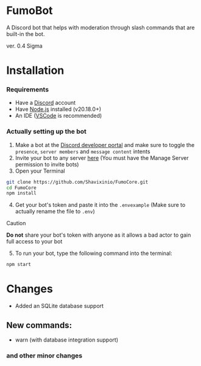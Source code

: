 # FumoBot
A Discord bot that helps with moderation through slash commands that are built-in the bot.

ver. 0.4 Sigma

# Installation
### Requirements
- Have a [Discord](https://discord.com/) account
- Have [Node.js](https://nodejs.org/en) installed (v20.18.0+)
- An IDE ([VSCode](https://code.visualstudio.com/) is recommended)

### Actually setting up the bot
1. Make a bot at the [Discord developer portal](https://discord.dev) and make sure to toggle the `presence`, `server members` and `message content` intents
2. Invite your bot to any server [here](https://discordapi.com/permissions.html#0) (You must have the Manage Server permission to invite bots)
3. Open your Terminal
```bash
git clone https://github.com/Shavixinio/FumoCore.git
cd FumoCore
npm install
```
4. Get your bot's token and paste it into the `.envexample` (Make sure to actually rename the file to `.env`)
> [!CAUTION]
> **Do not** share your bot's token with anyone as it allows a bad actor to gain full access to your bot

5. To run your bot, type the following command into the terminal:
```bash
npm start
```
# Changes
- Added an SQLite database support

## New commands:
- warn (with database integration support)

### and other minor changes
